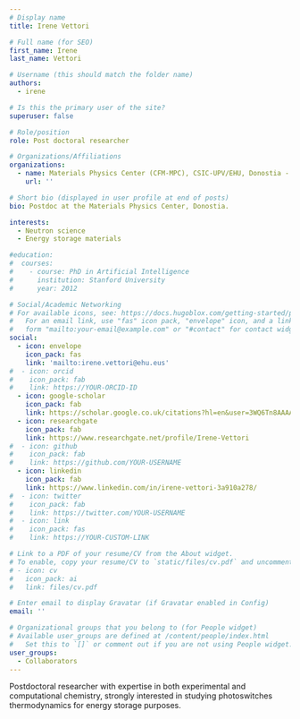 ```yaml
---
# Display name
title: Irene Vettori

# Full name (for SEO)
first_name: Irene
last_name: Vettori

# Username (this should match the folder name)
authors:
  - irene

# Is this the primary user of the site?
superuser: false

# Role/position
role: Post doctoral researcher

# Organizations/Affiliations
organizations:
  - name: Materials Physics Center (CFM-MPC), CSIC-UPV/EHU, Donostia - San Sebastián
    url: ''

# Short bio (displayed in user profile at end of posts)
bio: Postdoc at the Materials Physics Center, Donostia.

interests:
  - Neutron science
  - Energy storage materials

#education:
#  courses:
#    - course: PhD in Artificial Intelligence
#      institution: Stanford University
#      year: 2012

# Social/Academic Networking
# For available icons, see: https://docs.hugoblox.com/getting-started/page-builder/#icons
#   For an email link, use "fas" icon pack, "envelope" icon, and a link in the
#   form "mailto:your-email@example.com" or "#contact" for contact widget.
social:
  - icon: envelope
    icon_pack: fas
    link: 'mailto:irene.vettori@ehu.eus'
#  - icon: orcid
#    icon_pack: fab
#    link: https://YOUR-ORCID-ID
  - icon: google-scholar
    icon_pack: fab
    link: https://scholar.google.co.uk/citations?hl=en&user=3WQ6Tn8AAAAJ
  - icon: researchgate
    icon_pack: fab
    link: https://www.researchgate.net/profile/Irene-Vettori
#  - icon: github
#    icon_pack: fab
#    link: https://github.com/YOUR-USERNAME
  - icon: linkedin
    icon_pack: fab
    link: https://www.linkedin.com/in/irene-vettori-3a910a278/
#  - icon: twitter
#    icon_pack: fab
#    link: https://twitter.com/YOUR-USERNAME
#  - icon: link
#    icon_pack: fas
#    link: https://YOUR-CUSTOM-LINK

# Link to a PDF of your resume/CV from the About widget.
# To enable, copy your resume/CV to `static/files/cv.pdf` and uncomment the lines below.
# - icon: cv
#   icon_pack: ai
#   link: files/cv.pdf

# Enter email to display Gravatar (if Gravatar enabled in Config)
email: ''

# Organizational groups that you belong to (for People widget)
# Available user_groups are defined at /content/people/index.html
#   Set this to `[]` or comment out if you are not using People widget.
user_groups:
  - Collaborators
---
```


Postdoctoral researcher with expertise in both experimental and computational chemistry, strongly interested in studying photoswitches thermodynamics for energy storage purposes.
